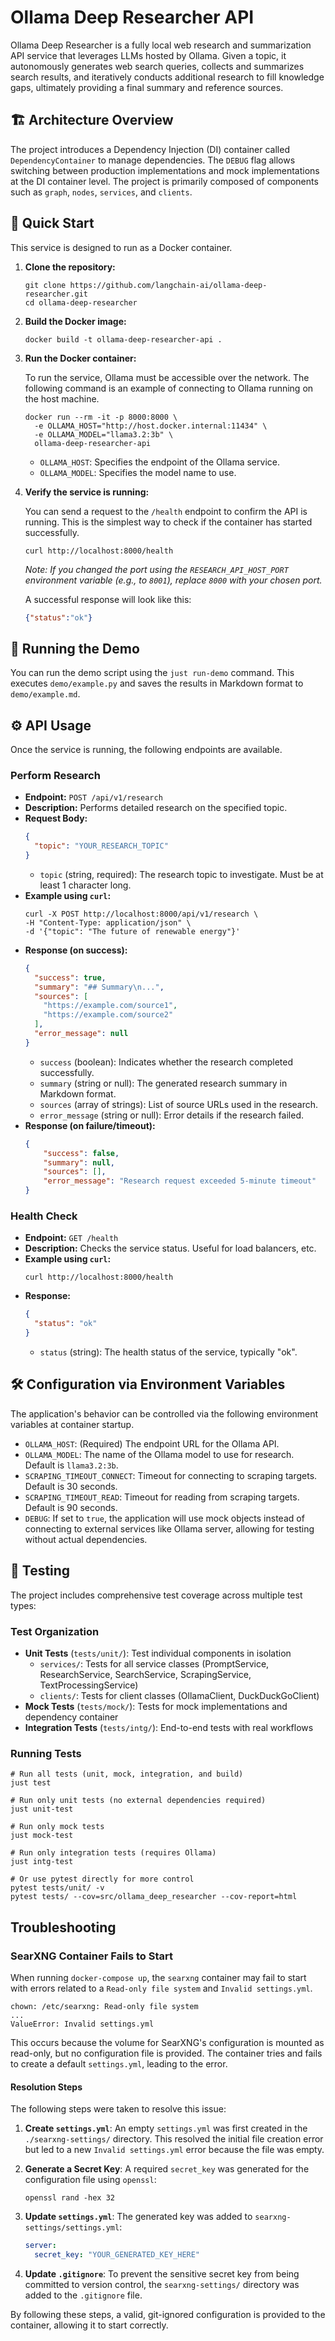 # Ollama Deep Researcher API

Ollama Deep Researcher is a fully local web research and summarization API service that leverages LLMs hosted by Ollama. Given a topic, it autonomously generates web search queries, collects and summarizes search results, and iteratively conducts additional research to fill knowledge gaps, ultimately providing a final summary and reference sources.

## 🏗️ Architecture Overview

The project introduces a Dependency Injection (DI) container called `DependencyContainer` to manage dependencies. The `DEBUG` flag allows switching between production implementations and mock implementations at the DI container level. The project is primarily composed of components such as `graph`, `nodes`, `services`, and `clients`.

## 🚀 Quick Start

This service is designed to run as a Docker container.

1. **Clone the repository:**

    ```shell
    git clone https://github.com/langchain-ai/ollama-deep-researcher.git
    cd ollama-deep-researcher
    ```

2. **Build the Docker image:**

    ```shell
    docker build -t ollama-deep-researcher-api .
    ```

3. **Run the Docker container:**

    To run the service, Ollama must be accessible over the network. The following command is an example of connecting to Ollama running on the host machine.

    ```shell
    docker run --rm -it -p 8000:8000 \
      -e OLLAMA_HOST="http://host.docker.internal:11434" \
      -e OLLAMA_MODEL="llama3.2:3b" \
      ollama-deep-researcher-api
    ```

      * `OLLAMA_HOST`: Specifies the endpoint of the Ollama service.
      * `OLLAMA_MODEL`: Specifies the model name to use.

4. **Verify the service is running:**

   You can send a request to the `/health` endpoint to confirm the API is running. This is the simplest way to check if the container has started successfully.

   ```shell
   curl http://localhost:8000/health
   ```
   *Note: If you changed the port using the `RESEARCH_API_HOST_PORT` environment variable (e.g., to `8001`), replace `8000` with your chosen port.*

   A successful response will look like this:
   ```json
   {"status":"ok"}
   ```

## 🎯 Running the Demo

You can run the demo script using the `just run-demo` command. This executes `demo/example.py` and saves the results in Markdown format to `demo/example.md`.

## ⚙️ API Usage

Once the service is running, the following endpoints are available.

### Perform Research

  * **Endpoint:** `POST /api/v1/research`
  * **Description:** Performs detailed research on the specified topic.
  * **Request Body:**
    ```json
    {
      "topic": "YOUR_RESEARCH_TOPIC"
    }
    ```
    - `topic` (string, required): The research topic to investigate. Must be at least 1 character long.
  * **Example using `curl`:**
    ```shell
    curl -X POST http://localhost:8000/api/v1/research \
    -H "Content-Type: application/json" \
    -d '{"topic": "The future of renewable energy"}'
    ```
  * **Response (on success):**
    ```json
    {
      "success": true,
      "summary": "## Summary\n...",
      "sources": [
        "https://example.com/source1",
        "https://example.com/source2"
      ],
      "error_message": null
    }
    ```
    - `success` (boolean): Indicates whether the research completed successfully.
    - `summary` (string or null): The generated research summary in Markdown format.
    - `sources` (array of strings): List of source URLs used in the research.
    - `error_message` (string or null): Error details if the research failed.
  * **Response (on failure/timeout):**
    ```json
    {
        "success": false,
        "summary": null,
        "sources": [],
        "error_message": "Research request exceeded 5-minute timeout"
    }
    ```

### Health Check

  * **Endpoint:** `GET /health`
  * **Description:** Checks the service status. Useful for load balancers, etc.
  * **Example using `curl`:**
    ```shell
    curl http://localhost:8000/health
    ```
  * **Response:**
    ```json
    {
      "status": "ok"
    }
    ```
    - `status` (string): The health status of the service, typically "ok".

## 🛠️ Configuration via Environment Variables

The application's behavior can be controlled via the following environment variables at container startup.

  * `OLLAMA_HOST`: (Required) The endpoint URL for the Ollama API.
  * `OLLAMA_MODEL`: The name of the Ollama model to use for research. Default is `llama3.2:3b`.
  * `SCRAPING_TIMEOUT_CONNECT`: Timeout for connecting to scraping targets. Default is 30 seconds.
  * `SCRAPING_TIMEOUT_READ`: Timeout for reading from scraping targets. Default is 90 seconds.
  * `DEBUG`: If set to `true`, the application will use mock objects instead of connecting to external services like Ollama server, allowing for testing without actual dependencies.

## 🧪 Testing

The project includes comprehensive test coverage across multiple test types:

### Test Organization

- **Unit Tests** (`tests/unit/`): Test individual components in isolation
  - `services/`: Tests for all service classes (PromptService, ResearchService, SearchService, ScrapingService, TextProcessingService)
  - `clients/`: Tests for client classes (OllamaClient, DuckDuckGoClient)
- **Mock Tests** (`tests/mock/`): Tests for mock implementations and dependency container
- **Integration Tests** (`tests/intg/`): End-to-end tests with real workflows

### Running Tests

```shell
# Run all tests (unit, mock, integration, and build)
just test

# Run only unit tests (no external dependencies required)
just unit-test

# Run only mock tests
just mock-test

# Run only integration tests (requires Ollama)
just intg-test

# Or use pytest directly for more control
pytest tests/unit/ -v
pytest tests/ --cov=src/ollama_deep_researcher --cov-report=html
```

## Troubleshooting

### SearXNG Container Fails to Start

When running `docker-compose up`, the `searxng` container may fail to start with errors related to a `Read-only file system` and `Invalid settings.yml`.

```
chown: /etc/searxng: Read-only file system
...
ValueError: Invalid settings.yml
```

This occurs because the volume for SearXNG's configuration is mounted as read-only, but no configuration file is provided. The container tries and fails to create a default `settings.yml`, leading to the error.

#### Resolution Steps

The following steps were taken to resolve this issue:

1.  **Create `settings.yml`**: An empty `settings.yml` was first created in the `./searxng-settings/` directory. This resolved the initial file creation error but led to a new `Invalid settings.yml` error because the file was empty.

2.  **Generate a Secret Key**: A required `secret_key` was generated for the configuration file using `openssl`:
    ```shell
    openssl rand -hex 32
    ```

3.  **Update `settings.yml`**: The generated key was added to `searxng-settings/settings.yml`:
    ```yaml
    server:
      secret_key: "YOUR_GENERATED_KEY_HERE"
    ```

4.  **Update `.gitignore`**: To prevent the sensitive secret key from being committed to version control, the `searxng-settings/` directory was added to the `.gitignore` file.

By following these steps, a valid, git-ignored configuration is provided to the container, allowing it to start correctly.